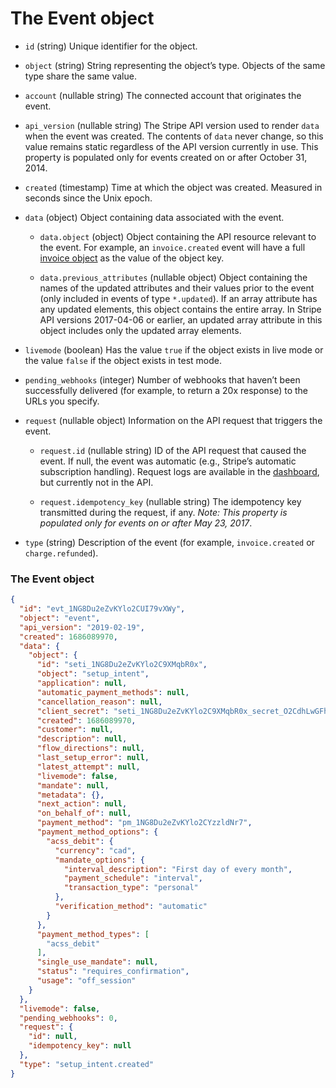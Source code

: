 # The Event object

- `id` (string)
  Unique identifier for the object.

- `object` (string)
  String representing the object’s type. Objects of the same type share the same value.

- `account` (nullable string)
  The connected account that originates the event.

- `api_version` (nullable string)
  The Stripe API version used to render `data` when the event was created. The contents of `data` never change, so this value remains static regardless of the API version currently in use. This property is populated only for events created on or after October 31, 2014.

- `created` (timestamp)
  Time at which the object was created. Measured in seconds since the Unix epoch.

- `data` (object)
  Object containing data associated with the event.

  - `data.object` (object)
    Object containing the API resource relevant to the event. For example, an `invoice.created` event will have a full [invoice object](#invoice_object) as the value of the object key.

  - `data.previous_attributes` (nullable object)
    Object containing the names of the updated attributes and their values prior to the event (only included in events of type `*.updated`). If an array attribute has any updated elements, this object contains the entire array. In Stripe API versions 2017-04-06 or earlier, an updated array attribute in this object includes only the updated array elements.

- `livemode` (boolean)
  Has the value `true` if the object exists in live mode or the value `false` if the object exists in test mode.

- `pending_webhooks` (integer)
  Number of webhooks that haven’t been successfully delivered (for example, to return a 20x response) to the URLs you specify.

- `request` (nullable object)
  Information on the API request that triggers the event.

  - `request.id` (nullable string)
    ID of the API request that caused the event. If null, the event was automatic (e.g., Stripe’s automatic subscription handling). Request logs are available in the [dashboard](https://dashboard.stripe.com/logs), but currently not in the API.

  - `request.idempotency_key` (nullable string)
    The idempotency key transmitted during the request, if any. *Note: This property is populated only for events on or after May 23, 2017*.

- `type` (string)
  Description of the event (for example, `invoice.created` or `charge.refunded`).

### The Event object

```json
{
  "id": "evt_1NG8Du2eZvKYlo2CUI79vXWy",
  "object": "event",
  "api_version": "2019-02-19",
  "created": 1686089970,
  "data": {
    "object": {
      "id": "seti_1NG8Du2eZvKYlo2C9XMqbR0x",
      "object": "setup_intent",
      "application": null,
      "automatic_payment_methods": null,
      "cancellation_reason": null,
      "client_secret": "seti_1NG8Du2eZvKYlo2C9XMqbR0x_secret_O2CdhLwGFh2Aej7bCY7qp8jlIuyR8DJ",
      "created": 1686089970,
      "customer": null,
      "description": null,
      "flow_directions": null,
      "last_setup_error": null,
      "latest_attempt": null,
      "livemode": false,
      "mandate": null,
      "metadata": {},
      "next_action": null,
      "on_behalf_of": null,
      "payment_method": "pm_1NG8Du2eZvKYlo2CYzzldNr7",
      "payment_method_options": {
        "acss_debit": {
          "currency": "cad",
          "mandate_options": {
            "interval_description": "First day of every month",
            "payment_schedule": "interval",
            "transaction_type": "personal"
          },
          "verification_method": "automatic"
        }
      },
      "payment_method_types": [
        "acss_debit"
      ],
      "single_use_mandate": null,
      "status": "requires_confirmation",
      "usage": "off_session"
    }
  },
  "livemode": false,
  "pending_webhooks": 0,
  "request": {
    "id": null,
    "idempotency_key": null
  },
  "type": "setup_intent.created"
}
```